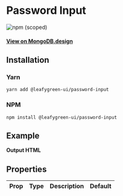 
# Password Input

![npm (scoped)](https://img.shields.io/npm/v/@leafygreen-ui/password-input.svg)
#### [View on MongoDB.design](https://www.mongodb.design/component/password-input/example/)

## Installation

### Yarn

```shell
yarn add @leafygreen-ui/password-input
```

### NPM

```shell
npm install @leafygreen-ui/password-input
```

## Example

**Output HTML**

## Properties

| Prop | Type | Description | Default |
| ---- | ---- | ----------- | ------- |

